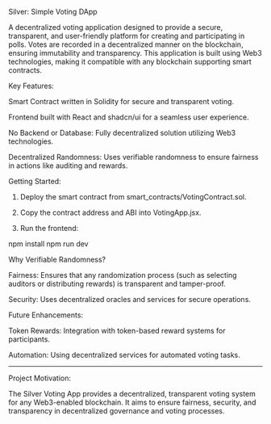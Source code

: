 
Silver: Simple Voting DApp

A decentralized voting application designed to provide a secure, transparent, and user-friendly platform for creating and participating in polls. Votes are recorded in a decentralized manner on the blockchain, ensuring immutability and transparency. This application is built using Web3 technologies, making it compatible with any blockchain supporting smart contracts.

Key Features:

Smart Contract written in Solidity for secure and transparent voting.

Frontend built with React and shadcn/ui for a seamless user experience.

No Backend or Database: Fully decentralized solution utilizing Web3 technologies.

Decentralized Randomness: Uses verifiable randomness to ensure fairness in actions like auditing and rewards.


Getting Started:

1. Deploy the smart contract from smart_contracts/VotingContract.sol.


2. Copy the contract address and ABI into VotingApp.jsx.


3. Run the frontend:

npm install
npm run dev



Why Verifiable Randomness?

Fairness: Ensures that any randomization process (such as selecting auditors or distributing rewards) is transparent and tamper-proof.

Security: Uses decentralized oracles and services for secure operations.


Future Enhancements:

Token Rewards: Integration with token-based reward systems for participants.

Automation: Using decentralized services for automated voting tasks.



---

Project Motivation:

The Silver Voting App provides a decentralized, transparent voting system for any Web3-enabled blockchain. It aims to ensure fairness, security, and transparency in decentralized governance and voting processes.
